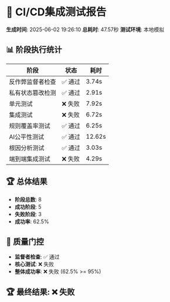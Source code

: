 # 🎯 CI/CD集成测试报告

**生成时间**: 2025-06-02 19:26:10
**总耗时**: 47.57秒
**测试环境**: 本地模拟

## 📊 阶段执行统计

| 阶段 | 状态 | 耗时 |
|------|------|------|
| 反作弊监督者检查 | ✅ 通过 | 3.74s |
| 私有状态篡改检测 | ✅ 通过 | 2.91s |
| 单元测试 | ❌ 失败 | 7.92s |
| 集成测试 | ❌ 失败 | 6.72s |
| 规则覆盖率测试 | ✅ 通过 | 6.25s |
| AI公平性测试 | ✅ 通过 | 12.62s |
| 根因分析测试 | ✅ 通过 | 3.03s |
| 端到端集成测试 | ❌ 失败 | 4.29s |

## 🏆 总体结果

- **阶段总数**: 8
- **成功阶段**: 5
- **失败阶段**: 3
- **成功率**: 62.5%

## 🚪 质量门控

- **监督者检查**: ✅ 通过
- **核心测试**: ❌ 失败
- **整体成功率**: ❌ 失败 (62.5% >= 95%)

## 🏆 最终结果: ❌ 失败
